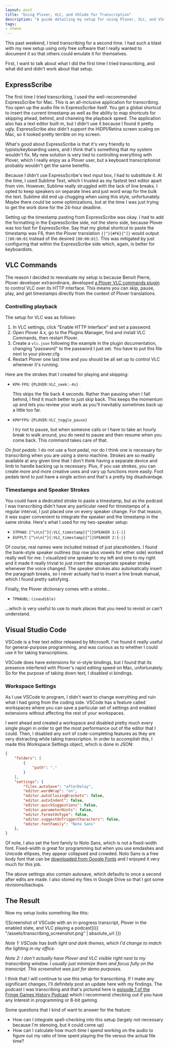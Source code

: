 ```yaml
---
layout: post
title: "Using Plover, VLC, and VSCode for Transcription"
description: "A guide detailing my setup for using Plover, VLC, and VSCode to write timestamped transcriptions."
tags:
- steno
---
```


This past weekend, I tried transcribing for a second time. I had such a blast with my new setup using only free software that I really wanted to document it so that others could emulate it for themselves.

First, I want to talk about what I did the first time I tried transcribing, and what did and didn't work about that setup.

## ExpressScribe

The first time I tried transcribing, I used the well-recommended ExpressScribe for Mac. This is an all-inclusive application for transcribing. You open up the audio file in ExpressScribe itself. You get a global shortcut to insert the current timestamp as well as the ability to map shortcuts for skipping ahead, behind, and chaneing the playback speed. The application also has a text editor built-in, but I didn't use it because I found it pretty ugly. ExpressScribe also didn't support the HiDPI/Retina screen scaling on Mac, so it looked pretty terrible on my screen.

What's good about ExpressScribe is that it's very friendly to typists/keyboarding users, and I think that's something that my system wouldn't fix. My new solution is very tied to controlling everything with Plover, which I really enjoy as a Plover user, but a keyboard transcriptionist probably wouldn't get the same benefits.

Because I didn't use ExpressScribe's text input box, I had to substitute it. At the time, I used Sublime Text, which I trusted as my fastest text editor apart from vim. However, Sublime really struggled with the lack of line breaks. I opted to keep speakers on separate lines and just word wrap for the bulk the text. Sublime did end up chugging when using this style, unfortunately. Maybe there could be some optimizations, but at the time I was just trying to get the work done for the 24-hour deadline.

Setting up the timestamp pasting from ExpressScribe was okay. I had to add the formatting in the ExpressScribe side, not the steno side, because Plover was too fast for ExpressScribe. Say that my global shortcut to paste the timestamp was F6, then the Plover translation `{[^}{#F6}{^]}` would output `[]00:00:01` instead of the desired `[00:00:01]`. This was mitigated by just configuring that within the ExpressScribe side which, again, is better for keyboardists.

## VLC Commands

The reason I decided to reevaluate my setup is because Benoit Pierre, Plover developer extraordinare, developed [a Plover VLC commands plugin](https://pypi.org/project/plover-vlc-commands/) to control VLC over its HTTP interface. This means you can skip, pause, play, and get timestamps directly from the context of Plover translations.

### Controlling playback

The setup for VLC was as follows:

1. In VLC settings, click "Enable HTTP Interface" and set a password.
1. Open Plover 4.x, go to the Plugins Manager, find and install VLC Commands, then restart Plover.
1. Create a `vlc.json` following the example in the plugin documentation, changing "password" to the password I just set. You have to put this file next to your plover.cfg
1. Restart Plover one last time and you should be all set up to control VLC whenever it's running.

Here are the strokes that I created for playing and skipping:

- `KPH-FPG`: `{PLOVER:VLC_seek:-4s}`

    This skips the file back 4 seconds. Rather than pausing when I fall behind, I find it much better to just skip back. This keeps the momentum up and lets you review your work as you'll inevitably sometimes back up a little too far.
- `KPH*FPG`: `{PLOVER:VLC_toggle_pause}`

    I *try* not to pause, but when someone calls or I have to take an hourly break to walk around, you do need to pause and then resume when you come back. This command takes care of that.

*On foot pedals:* I do not use a foot pedal, nor do I think one is necessary for transcribing when you are using a steno machine. Strokes are so readily available at any given time that I don't think having a separate device and limb to handle backing up is necessary. Plus, if you use strokes, you can create more and more creative uses and vary up functions more easily. Foot pedals tend to just have a single action and that's a pretty big disadvantage.

### Timestamps and Speaker Strokes

You could have a dedicated stroke to paste a timestamp, but as the podcast I was transcribing didn't have any particular need for timestamps of a regular interval, I just placed one on every speaker change. For that reason, it was super convenient to integrate the speaker and the timestamp in the same stroke. Here's what I used for my two-speaker setup:

- `STPHAO`: `{^\n\n[^}{:VLC_timestamp}{^]}SPEAKER 1:{-|}`
- `EUFPLT`: `{^\n\n[^}{:VLC_timestamp}{^]}SPEAKER 2:{-|}`

Of course, real names were included instead of just placeholders. I found the bank-style speaker outlines (top row plus vowels for either side) worked really well for me. I visualized one speaker to my left and one to my right and it made it really trivial to just insert the appropriate speaker stroke whenever the voice changed. The speaker strokes also automatically insert the paragraph breaks, so I never actually had to insert a line break manual, which I found pretty satisfying.

Finally, the Plover dictionary comes with a stroke…

- `TPHAUBL`: `(inaudible)`

…which is very useful to use to mark places that you need to revisit or can't understand.

## Visual Studio Code

VSCode is a free text editor released by Microsoft. I've found it really useful for general-purpose programming, and was curious as to whether I could use it for taking transcriptions.

VSCode does have extensions for vi-style bindings, but I found that its presence interfered with Plover's rapid editing speed on Mac, unfortunately. So for the purpose of taking down text, I disabled vi bindings.

### Workspace Settings

As I use VSCode to program, I didn't want to change everything and ruin what I had going from the coding side. VSCode has a feature called workspaces where you can save a particular set of settings and enabled extensions without affecting the rest of your workspaces.

I went ahead and created a workspace and disabled pretty much every single plugin in order to get the most performance out of the editor that I could. Then, I disabled any sort of code-completing features as they are very distracting while taking transcription. In order to accomplish this, I made this Workspace Settings object, which is done in JSON:

```json
{
	"folders": [
		{
			"path": "."
		}
	],
	"settings": {
		"files.autoSave": "afterDelay",
		"editor.wordWrap": "on",
		"editor.autoClosingBrackets": false,
		"editor.autoIndent": false,
		"editor.quickSuggestions": false,
		"editor.parameterHints": false,
		"editor.formatOnType": false,
		"editor.suggestOnTriggerCharacters": false,
		"editor.fontFamily": "Noto Sans"
	},
}
```

Of note, I also set the font family to Noto Sans, which is not a fixed-width font. Fixed-width is great for programming but when you use emdashes and Unicode ellipses, they appear collapsed and crowded. Noto Sans is a free body font that can be [downloaded from Google Fonts](https://fonts.google.com/specimen/Noto+Sans) and I enjoyed it very much for this job.

The above settings also contain autosave, which defaults to once a second after edits are made. I also stored my files in Google Drive so that I got some revisions/backups.

## The Result

Now my setup looks something like this:

![Screenshot of VSCode with an in-progress transcript, Plover in the enabled state, and VLC playing a podcast]({{ "/assets/transcribing_screenshot.png" | absolute_url }})

*Note 1: VSCode has both light and dark themes, which I'd change to match the lighting in my office.*

*Note 2: I don't actually have Plover and VLC visible right next to my transcribing window. I usually just minimize them and focus fully on the transcript. This screenshot was just for demo purposes.*

I think that I will continue to use this setup for transcribing. If I make any significant changes, I'll definitely post an update here with my findings. The podcast I was transcribing and that's pictured here is [episode 1 of the Fringe Games History Podcast](http://fringe.games/episodes/ep1-kirk-israel.html) which I recommend checking out if you have any interest in programming or 8-bit gaming.

Some questions that I kind of want to answer for the feature:

- How can I integrate spell-checking into this setup (largely not necessary because I'm stenoing, but it could come up)
- How can I calculate how much time I spend working on the audio to figure out my ratio of time spent playing the file versus the actual file time?